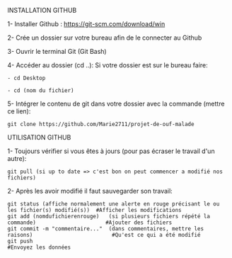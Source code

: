 INSTALLATION GITHUB

1- Installer Github :
    https://git-scm.com/download/win

2- Crée un dossier sur votre bureau afin de le connecter au Github

3- Ouvrir le terminal Git (Git Bash)

4- Accéder au dossier (cd ..):
    Si votre dossier est sur le bureau faire:
    
    - cd Desktop
    
    - cd (nom du fichier)

5- Intégrer le contenu de git dans votre dossier avec la commande (mettre ce lien):

    git clone https://github.com/Marie2711/projet-de-ouf-malade


UTILISATION GITHUB

1- Toujours vérifier si vous êtes à jours (pour pas écraser le travail d'un autre):

    git pull (si up to date => c'est bon on peut commencer a modifié nos fichiers)

2- Après les avoir modifié il faut sauvegarder son travail:

    git status (affiche normalement une alerte en rouge précisant le ou les fichier(s) modifié(s))  #Afficher les modifications
    git add (nomdufichierenrouge)	(si plusieurs fichiers répété la commande)                      #Ajouter des fichiers
    git commit -m "commentaire..."  (dans commentaires, mettre les raisons)                         #Qu'est ce qui a été modifié
    git push	                                                                                   #Envoyez les données
